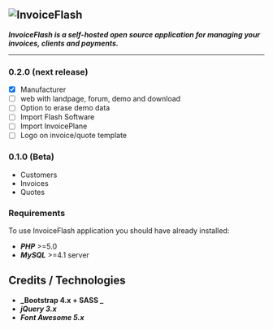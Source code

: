 ![InvoiceFlash](https://www.invoiceflash.com/github/logo/png/logo898x507.png)
---

**_InvoiceFlash is a self-hosted open source application for managing your invoices, clients and payments._**

---

### 0.2.0 (next release)

- [x] Manufacturer
- [ ] web with landpage, forum, demo and download
- [ ] Option to erase demo data
- [ ] Import Flash Software
- [ ] Import InvoicePlane
- [ ] Logo on invoice/quote template

### 0.1.0 (Beta)
- Customers
- Invoices
- Quotes

### Requirements
To use InvoiceFlash application you should have already installed:

*   **_PHP_** >=5.0 
*   **_MySQL_** >=4.1 server 

## Credits / Technologies

*   **_Bootstrap 4.x + SASS _**
*   **_jQuery 3.x_**
*   **_Font Awesome 5.x_**


